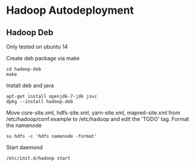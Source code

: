 Hadoop Autodeployment
=====================

Hadoop Deb
----------
Only tested on ubuntu 14

Create deb package via make
```shell
cd hadoop-deb
make
```
Install deb and java
```shell
apt-get install openjdk-7-jdk jsvc
dpkg --install hadoop.deb
```
Move core-site.xml, hdfs-site.xml, yarn-site.xml, mapred-site.xml from /etc/hadoop/conf.example to /etc/hadoop and edit the 'TODO' tag.
Format the namenode
```shell
su hdfs -c 'hdfs namenode -format'
```
Start daemond
```shell
/etc/init.d/hadoop start
```

